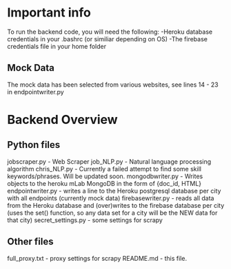 # Important info

To run the backend code, you will need the following:
-Heroku database credentials in your .bashrc (or similiar depending on OS)
-The firebase credentials file in your home folder

## Mock Data
The mock data has been selected from various websites, see lines 14 - 23 in endpointwriter.py

# Backend Overview

## Python files
jobscraper.py - Web Scraper
job_NLP.py - Natural language processing algorithm
chris_NLP.py - Currently a failed attempt to find some skill keywords/phrases. Will be updated soon.
mongodbwriter.py - Writes objects to the heroku mLab MongoDB in the form of {doc_id, HTML}
endpointwriter.py - writes a line to the Heroku postgresql database per city with all endpoints (currently mock data)
firebasewriter.py - reads all data from the Heroku database and (over)writes to the firebase database per city (uses the set() function, so any data set for a city will be the NEW data for that city)
secret_settings.py - some settings for scrapy

## Other files
full_proxy.txt - proxy settings for scrapy
README.md - this file.
